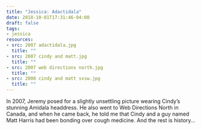 ```yaml
---
title: "Jessica: Adactidala"
date: 2018-10-01T17:31:46-04:00
draft: false
tags:
- jessica
resources:
- src: 2007 adactidala.jpg
  title: ""
- src: 2007 cindy and matt.jpg
  title: ""
- src: 2007 web directions north.jpg
  title: ""
- src: 2008 cindy and matt sxsw.jpg
  title: ""
---
```


In 2007, Jeremy posed for a slightly unsettling picture wearing Cindy’s stunning Amidala headdress. He also went to Web Directions North in Canada, and when he came back, he told me that Cindy and a guy named Matt Harris had been bonding over cough medicine. And the rest is history…
